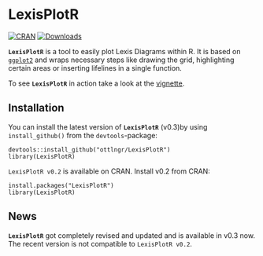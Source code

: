 # LexisPlotR
[![CRAN](http://www.r-pkg.org/badges/version/LexisPlotR)](http://cran.rstudio.com/package=LexisPlotR) [![Downloads](http://cranlogs.r-pkg.org/badges/LexisPlotR?color=brightgreen)](http://www.r-pkg.org/pkg/LexisPlotR)

**`LexisPlotR`** is a tool to easily plot Lexis Diagrams within R. It is based on [`ggplot2`](https://github.com/hadley/ggplot2) and wraps necessary steps like drawing the grid, highlighting certain areas or inserting lifelines in a single function.

To see **`LexisPlotR`** in action take a look at the [vignette](./vignettes/LexisPlotR.md).

## Installation

You can install the latest version of **`LexisPlotR`** (v0.3)by using `install_github()` from the `devtools`-package:

    devtools::install_github("ottlngr/LexisPlotR")
    library(LexisPlotR)
    
`LexisPlotR v0.2` is available on CRAN. Install v0.2 from CRAN:

    install.packages("LexisPlotR")
    library(LexisPlotR)
    
    
## News
    
**`LexisPlotR`** got completely revised and updated and is available in v0.3 now. The recent version is not compatible to `LexisPlotR v0.2`.

